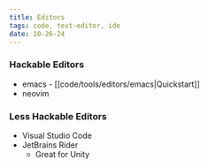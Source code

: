 ```yaml
---
title: Editors
tags: code, text-editor, ide
date: 10-26-24
---
```


### Hackable Editors

- emacs - [[code/tools/editors/emacs|Quickstart]]
- neovim

### Less Hackable Editors

- Visual Studio Code
- JetBrains Rider
    - Great for Unity